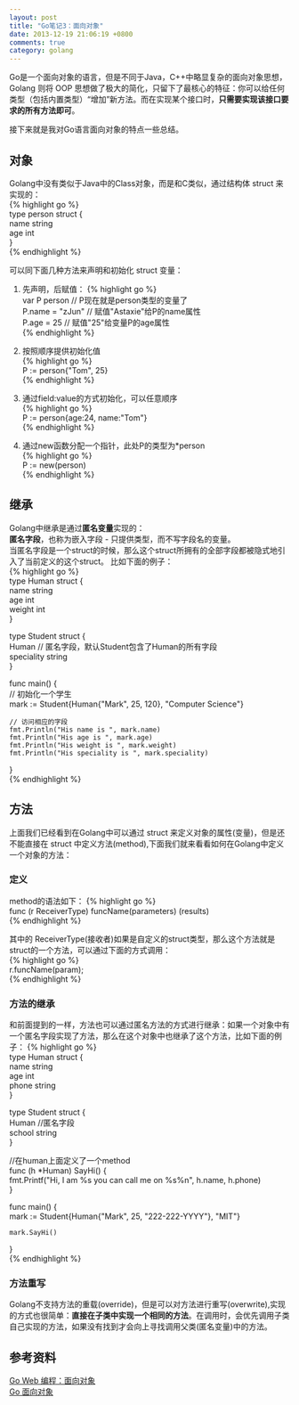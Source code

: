 ```yaml
---
layout: post
title: "Go笔记3：面向对象"
date: 2013-12-19 21:06:19 +0800
comments: true
category: golang
---
```

Go是一个面向对象的语言，但是不同于Java，C++中略显复杂的面向对象思想，Golang 则将 OOP 思想做了极大的简化，只留下了最核心的特征：你可以给任何类型（包括内置类型）“增加”新方法。而在实现某个接口时，**只需要实现该接口要求的所有方法即可**。

接下来就是我对Go语言面向对象的特点一些总结。
<!--more-->
## 对象 ##
Golang中没有类似于Java中的Class对象，而是和C类似，通过结构体 struct 来实现的：  
{% highlight go %}  
type person struct {  
    name string  
    age int  
}  
{% endhighlight %}  

可以同下面几种方法来声明和初始化 struct 变量：  

1. 先声明，后赋值：
{% highlight go %}  
var P person  // P现在就是person类型的变量了  
P.name = "zJun"  // 赋值"Astaxie"给P的name属性  
P.age = 25  // 赋值"25"给变量P的age属性  
{% endhighlight %}  

2. 按照顺序提供初始化值  
{% highlight go %}   
P := person{"Tom", 25}  
{% endhighlight %}    

3. 通过field:value的方式初始化，可以任意顺序  
{% highlight go %}  
P := person{age:24, name:"Tom"}  
{% endhighlight %}    

4. 通过new函数分配一个指针，此处P的类型为*person  
{% highlight go %}  
P := new(person)  
{% endhighlight %}  

## 继承 ##
Golang中继承是通过**匿名变量**实现的：  
**匿名字段**，也称为嵌入字段 - 只提供类型，而不写字段名的变量。  
当匿名字段是一个struct的时候，那么这个struct所拥有的全部字段都被隐式地引入了当前定义的这个struct。  比如下面的例子：  
{% highlight go %}  
type Human struct {  
    name string  
    age int  
    weight int  
}  
 
type Student struct {  
    Human  // 匿名字段，默认Student包含了Human的所有字段  
    speciality string  
}  

func main() {  
    // 初始化一个学生  
    mark := Student{Human{"Mark", 25, 120}, "Computer Science"}  
 
    // 访问相应的字段  
    fmt.Println("His name is ", mark.name)  
    fmt.Println("His age is ", mark.age)  
    fmt.Println("His weight is ", mark.weight)  
    fmt.Println("His speciality is ", mark.speciality)  
}  
{% endhighlight %}  

## 方法 ##
上面我们已经看到在Golang中可以通过 struct 来定义对象的属性(变量)，但是还不能直接在 struct 中定义方法(method),下面我们就来看看如何在Golang中定义一个对象的方法：

### 定义 ###
method的语法如下：
{% highlight go %}  
func (r ReceiverType) funcName(parameters) (results)  
{% endhighlight %}   

其中的 ReceiverType(接收者)如果是自定义的struct类型，那么这个方法就是struct的一个方法，可以通过下面的方式调用：  
{% highlight go %}  
r.funcName(param);  
{% endhighlight %}   
### 方法的继承 ###
和前面提到的一样，方法也可以通过匿名方法的方式进行继承：如果一个对象中有一个匿名字段实现了方法，那么在这个对象中也继承了这个方法，比如下面的例子：
{% highlight go %}  
type Human struct {  
    name string  
    age int  
    phone string  
}  
 
type Student struct {  
    Human //匿名字段  
    school string  
}  
   
//在human上面定义了一个method  
func (h *Human) SayHi() {  
    fmt.Printf("Hi, I am %s you can call me on %s%n", h.name, h.phone)  
}  
 
func main() {  
    mark := Student{Human{"Mark", 25, "222-222-YYYY"}, "MIT"}
 
    mark.SayHi()  
}    
{% endhighlight %}     
### 方法重写 ###
Golang不支持方法的重载(override)，但是可以对方法进行重写(overwrite),实现的方式也很简单：**直接在子类中实现一个相同的方法**。在调用时，会优先调用子类自己实现的方法，如果没有找到才会向上寻找调用父类(匿名变量)中的方法。  


## 参考资料 ##
[Go Web 编程：面向对象](https://github.com/astaxie/build-web-application-with-golang/blob/master/ebook/02.5.md)  
[Go 面向对象](http://www.oschina.net/translate/go-object-oriented-design)    
